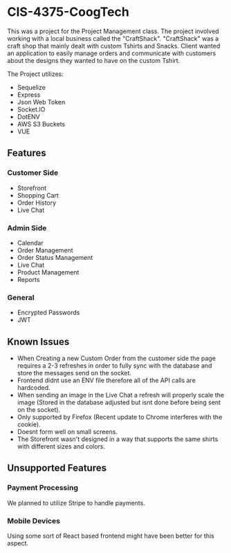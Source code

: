 # CIS-4375-CoogTech
This was a project for the Project Management class. The project involved working with a local business called the "CraftShack". "CraftShack" was a craft shop that mainly dealt with custom Tshirts and Snacks. Client wanted an application to easily manage orders and communicate with customers about the designs they wanted to have on the custom Tshirt.

The Project utilizes:
- Sequelize
- Express
- Json Web Token
- Socket.IO
- DotENV
- AWS S3 Buckets
- VUE


## Features
### Customer Side
- Storefront
- Shopping Cart
- Order History
- Live Chat

### Admin Side
- Calendar
- Order Management
- Order Status Management
- Live Chat
- Product Management
- Reports

### General
- Encrypted Passwords
- JWT

## Known Issues
- When Creating a new Custom Order from the customer side the page requires a 2-3 refreshes in order to fully sync with the database and store the messages send on the socket.
- Frontend didnt use an ENV file therefore all of the API calls are hardcoded.
- When sending an image in the Live Chat a refresh will properly scale the image (Stored in the database adjusted but isnt done before being sent on the socket).
- Only supported by Firefox (Recent update to Chrome interferes with the cookie).
- Doesnt form well on small screens.
- The Storefront wasn't designed in a way that supports the same shirts with different sizes and colors.

## Unsupported Features
### Payment Processing
  We planned to utilize Stripe to handle payments.
### Mobile Devices
  Using some sort of React based frontend might have been better for this aspect.
